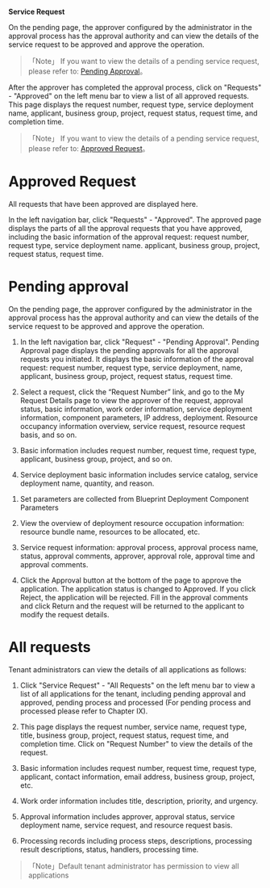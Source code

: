 **Service Request**

On the pending page, the approver configured by the administrator in the approval process has the approval authority and can view the details of the service request to be approved and approve the operation.

>「Note」
 If you want to view the details of a pending service request, please refer to: [Pending Approval](#待审批)。

After the approver has completed the approval process, click on "Requests" - "Approved" on the left menu bar to view a list of all approved requests. This page displays the request number, request type, service deployment name, applicant, business group, project, request status, request time, and completion time.

>「Note」
If you want to view the details of a pending service request, please refer to: [Approved Request](#待审批)。

# Approved Request

All requests that have been approved are displayed here.

In the left navigation bar, click "Requests" - "Approved". The approved page displays the parts of all the approval requests that you have approved, including the basic information of the approval request: request number, request type, service deployment name. applicant, business group, project, request status, request time.


# Pending approval

On the pending page, the approver configured by the administrator in the approval process has the approval authority and can view the details of the service request to be approved and approve the operation.

1. In the left navigation bar, click "Request" - "Pending Approval". Pending Approval page displays the pending approvals for all the approval requests you initiated. It displays the basic information of the approval request: request number, request type, service deployment, name, applicant, business group, project, request status, request time.

2. Select a request, click the “Request Number” link, and go to the My Request Details page to view the approver of the request, approval status, basic information, work order information, service deployment information, component parameters, IP address, deployment. Resource occupancy information overview, service request, resource request basis, and so on.

3. Basic information includes request number, request time, request type, applicant, business group, project, and so on.

4. Service deployment basic information includes service catalog, service deployment name, quantity, and reason.

<!-- -->

1. Set parameters are collected from Blueprint Deployment Component Parameters

2. View the overview of deployment resource occupation information: resource bundle name, resources to be allocated, etc.

3. Service request information: approval process, approval process name, status, approval comments, approver, approval role, approval time and approval comments.

4. Click the Approval button at the bottom of the page to approve the application. The application status is changed to Approved. If you click Reject, the application will be rejected. Fill in the approval comments and click Return and the request will be returned to the applicant to modify the request details.

# All requests

Tenant administrators can view the details of all applications as follows:

1. Click "Service Request" - "All Requests" on the left menu bar to view a list of all applications for the tenant, including pending approval and approved, pending process and processed (For pending process and processed please refer to Chapter IX).

2. This page displays the request number, service name, request type, title, business group, project, request status, request time, and completion time. Click on "Request Number" to view the details of the request.

3. Basic information includes request number, request time, request type, applicant, contact information, email address, business group, project, etc.

4. Work order information includes title, description, priority, and urgency.

5. Approval information includes approver, approval status, service deployment name, service request, and resource request basis.

6. Processing records including process steps, descriptions, processing result descriptions, status, handlers, processing time.

>「Note」Default tenant administrator has permission to view all applications
